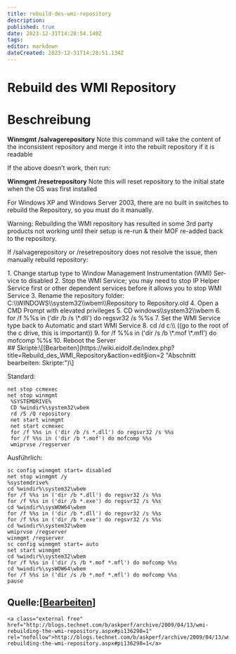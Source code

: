 ```yaml
---
title: rebuild-des-wmi-repository
description: 
published: true
date: 2023-12-31T14:28:54.140Z
tags: 
editor: markdown
dateCreated: 2023-12-31T14:28:51.134Z
---
```


# Rebuild des WMI Repository

# <span class="mw-headline" id="bkmrk-beschreibung-1">Beschreibung</span>

**Winmgmt /salvagerepository** Note this command will take the content of the inconsistent repository and merge it into the rebuilt repository if it is readable

If the above doesn’t work, then run:

**Winmgmt /resetrepository** Note this will reset repository to the initial state when the OS was first installed

For Windows XP and Windows Server 2003, there are no built in switches to rebuild the Repository, so you must do it manually.

Warning: Rebuilding the WMI repository has resulted in some 3rd party products not working until their setup is re-run &amp; their MOF re-added back to the repository.

  
If /salvagerepository or /resetrepository does not resolve the issue, then manually rebuild repository:

<div class="vector-body" id="bkmrk-change-startup-type-"><div class="mw-body-content mw-content-ltr" dir="ltr" lang="de"><div class="mw-parser-output">1. Change startup type to Window Management Instrumentation (WMI) Service to disabled
2. Stop the WMI Service; you may need to stop IP Helper Service first or other dependent services before it allows you to stop WMI Service
3. Rename the repository folder: C:\\WINDOWS\\system32\\wbem\\Repository to Repository.old
4. Open a CMD Prompt with elevated privileges
5. CD windows\\system32\\wbem
6. for /f %%s in ('dir /b /s \*.dll') do regsvr32 /s %%s
7. Set the WMI Service type back to Automatic and start WMI Service
8. cd /d c:\\ ((go to the root of the c drive, this is important))
9. for /f %%s in ('dir /s /b \*.mof \*.mfl') do mofcomp %%s
10. Reboot the Server

</div></div></div>## <span class="mw-headline" id="bkmrk-skripte%3A">Skripte:</span><span class="mw-editsection"><span class="mw-editsection-bracket">\[</span>[Bearbeiten](https://wiki.eidolf.de/index.php?title=Rebuild_des_WMI_Repository&action=edit&section=2 "Abschnitt bearbeiten: Skripte:")<span class="mw-editsection-bracket">\]</span></span>

Standard:

```
net stop ccmexec
net stop winmgmt
 %SYSTEMDRIVE%
 CD %windir%\system32\wbem
 rd /S /Q repository
 net start winmgmt
 net start ccmexec
 for /f %%s in ('dir /b /s *.dll') do regsvr32 /s %%s
 for /f %%s in ('dir /b *.mof') do mofcomp %%s
 wmiprvse /regserver
```

Ausführlich:

```
sc config winmgmt start= disabled
net stop winmgmt /y
%systemdrive%
cd %windir%\system32\wbem
for /f %%s in ('dir /b *.dll') do regsvr32 /s %%s
for /f %%s in ('dir /b *.exe') do regsvr32 /s %%s
cd %windir%\sysWOW64\wbem
for /f %%s in ('dir /b *.dll') do regsvr32 /s %%s
for /f %%s in ('dir /b *.exe') do regsvr32 /s %%s
cd %windir%\system32\wbem
wmiprvse /regserver 
winmgmt /regserver 
sc config winmgmt start= auto
net start winmgmt
cd %windir%\system32\wbem
for /f %%s in ('dir /s /b *.mof *.mfl') do mofcomp %%s
cd %windir%\sysWOW64\wbem
for /f %%s in ('dir /s /b *.mof *.mfl') do mofcomp %%s
pause
```

## <span class="mw-headline" id="bkmrk-quelle%3A">Quelle:</span><span class="mw-editsection"><span class="mw-editsection-bracket">\[</span>[Bearbeiten](https://wiki.eidolf.de/index.php?title=Rebuild_des_WMI_Repository&action=edit&section=3 "Abschnitt bearbeiten: Quelle:")<span class="mw-editsection-bracket">\]</span></span>

```
<a class="external free" href="http://blogs.technet.com/b/askperf/archive/2009/04/13/wmi-rebuilding-the-wmi-repository.aspx#pi136298=1" rel="nofollow">http://blogs.technet.com/b/askperf/archive/2009/04/13/wmi-rebuilding-the-wmi-repository.aspx#pi136298=1</a>
```